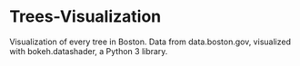# Trees-Visualization
Visualization of every tree in Boston.  Data from data.boston.gov, visualized with bokeh.datashader, a Python 3 library.
